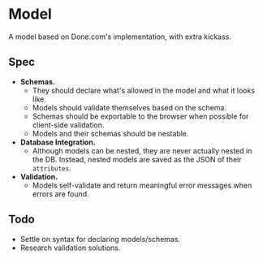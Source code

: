 # Model #

A model based on Done.com's implementation, with extra kickass.

## Spec ##

* **Schemas.**
  * They should declare what's allowed in the model and what it looks like.
  * Models should validate themselves based on the schema.
  * Schemas should be exportable to the browser when possible for client-side validation.
  * Models and their schemas should be nestable.
* **Database Integration.**
  * Although models can be nested, they are never actually nested in the DB. Instead, nested models are saved as the JSON of their `attributes`.
* **Validation.**
  * Models self-validate and return meaningful error messages when errors are found.

## Todo ##

* Settle on syntax for declaring models/schemas.
* Research validation solutions.
